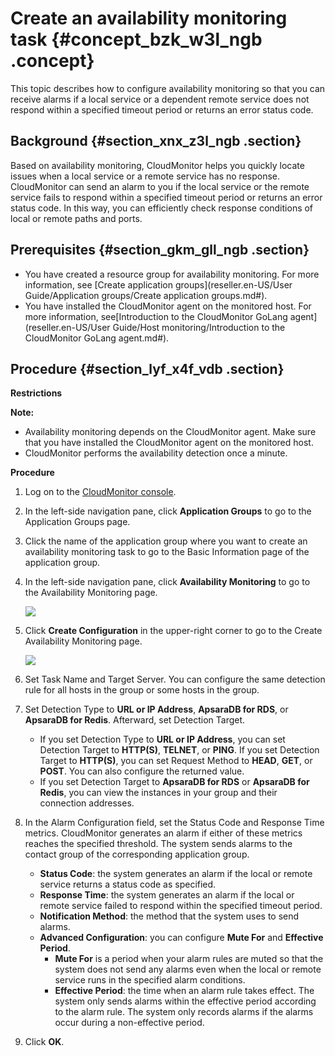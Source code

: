 # Create an availability monitoring task {#concept_bzk_w3l_ngb .concept}

This topic describes how to configure availability monitoring so that you can receive alarms if a local service or a dependent remote service does not respond within a specified timeout period or returns an error status code.

## Background {#section_xnx_z3l_ngb .section}

Based on availability monitoring, CloudMonitor helps you quickly locate issues when a local service or a remote service has no response. CloudMonitor can send an alarm to you if the local service or the remote service fails to respond within a specified timeout period or returns an error status code. In this way, you can efficiently check response conditions of local or remote paths and ports.

## Prerequisites {#section_gkm_gll_ngb .section}

-   You have created a resource group for availability monitoring. For more information, see [Create application groups](reseller.en-US/User Guide/Application groups/Create application groups.md#).
-   You have installed the CloudMonitor agent on the monitored host. For more information, see[Introduction to the CloudMonitor GoLang agent](reseller.en-US/User Guide/Host monitoring/Introduction to the CloudMonitor GoLang agent.md#).

## Procedure {#section_lyf_x4f_vdb .section}

 **Restrictions** 

**Note:** 

-   Availability monitoring depends on the CloudMonitor agent. Make sure that you have installed the CloudMonitor agent on the monitored host.
-   CloudMonitor performs the availability detection once a minute.

 **Procedure** 

1.  Log on to the [CloudMonitor console](https://partners-intl.console.aliyun.com/#/cms).
2.  In the left-side navigation pane, click **Application Groups** to go to the Application Groups page.
3.  Click the name of the application group where you want to create an availability monitoring task to go to the Basic Information page of the application group.
4.  In the left-side navigation pane, click **Availability Monitoring** to go to the Availability Monitoring page.

    ![](http://static-aliyun-doc.oss-cn-hangzhou.aliyuncs.com/assets/img/115387/156160734537788_en-US.png)

5.  Click **Create Configuration** in the upper-right corner to go to the Create Availability Monitoring page.

    ![](http://static-aliyun-doc.oss-cn-hangzhou.aliyuncs.com/assets/img/115387/156160734537790_en-US.png)

6.  Set Task Name and Target Server. You can configure the same detection rule for all hosts in the group or some hosts in the group.
7.  Set Detection Type to **URL or IP Address**, **ApsaraDB for RDS**, or **ApsaraDB for Redis**. Afterward, set Detection Target.
    -   If you set Detection Type to **URL or IP Address**, you can set Detection Target to **HTTP\(S\)**, **TELNET**, or **PING**. If you set Detection Target to **HTTP\(S\)**, you can set Request Method to **HEAD**, **GET**, or **POST**. You can also configure the returned value.
    -   If you set Detection Target to **ApsaraDB for RDS** or **ApsaraDB for Redis**, you can view the instances in your group and their connection addresses.
8.  In the Alarm Configuration field, set the Status Code and Response Time metrics. CloudMonitor generates an alarm if either of these metrics reaches the specified threshold. The system sends alarms to the contact group of the corresponding application group.
    -   **Status Code**: the system generates an alarm if the local or remote service returns a status code as specified.
    -   **Response Time**: the system generates an alarm if the local or remote service failed to respond within the specified timeout period.
    -   **Notification Method**: the method that the system uses to send alarms.
    -   **Advanced Configuration**: you can configure **Mute For** and **Effective Period**.
        -   **Mute For** is a period when your alarm rules are muted so that the system does not send any alarms even when the local or remote service runs in the specified alarm conditions.
        -   **Effective Period**: the time when an alarm rule takes effect. The system only sends alarms within the effective period according to the alarm rule. The system only records alarms if the alarms occur during a non-effective period.
9.  Click **OK**.

